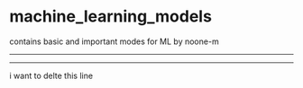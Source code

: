 # machine_learning_models
contains basic and important modes for ML
by noone-m
_______
-------
i want to delte this line
